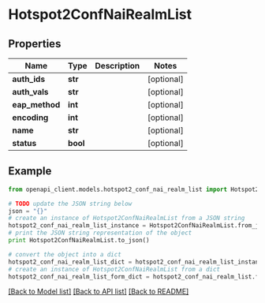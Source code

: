 # Hotspot2ConfNaiRealmList


## Properties

Name | Type | Description | Notes
------------ | ------------- | ------------- | -------------
**auth_ids** | **str** |  | [optional] 
**auth_vals** | **str** |  | [optional] 
**eap_method** | **int** |  | [optional] 
**encoding** | **int** |  | [optional] 
**name** | **str** |  | [optional] 
**status** | **bool** |  | [optional] 

## Example

```python
from openapi_client.models.hotspot2_conf_nai_realm_list import Hotspot2ConfNaiRealmList

# TODO update the JSON string below
json = "{}"
# create an instance of Hotspot2ConfNaiRealmList from a JSON string
hotspot2_conf_nai_realm_list_instance = Hotspot2ConfNaiRealmList.from_json(json)
# print the JSON string representation of the object
print Hotspot2ConfNaiRealmList.to_json()

# convert the object into a dict
hotspot2_conf_nai_realm_list_dict = hotspot2_conf_nai_realm_list_instance.to_dict()
# create an instance of Hotspot2ConfNaiRealmList from a dict
hotspot2_conf_nai_realm_list_form_dict = hotspot2_conf_nai_realm_list.from_dict(hotspot2_conf_nai_realm_list_dict)
```
[[Back to Model list]](../README.md#documentation-for-models) [[Back to API list]](../README.md#documentation-for-api-endpoints) [[Back to README]](../README.md)


